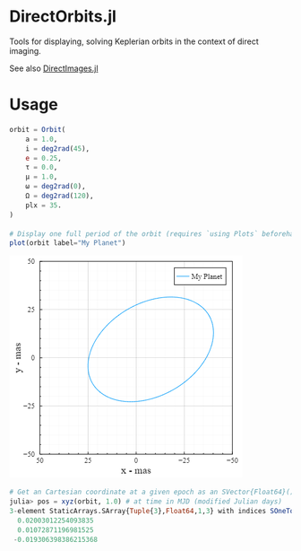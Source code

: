 # DirectOrbits.jl

Tools for displaying, solving Keplerian orbits in the context of direct imaging.

See also [DirectImages.jl](//github.com/sefffal/DirectImages.jl)


# Usage
```julia
orbit = Orbit(
    a = 1.0,
    i = deg2rad(45),
    e = 0.25,
    τ = 0.0,
    μ = 1.0,
    ω = deg2rad(0),
    Ω = deg2rad(120),
    plx = 35.
)

# Display one full period of the orbit (requires `using Plots` beforehand)
plot(orbit label="My Planet")
```
![Orbit Plot](docs/orbit-sample.png)

```julia
# Get an Cartesian coordinate at a given epoch as an SVector{Float64}()
julia> pos = xyz(orbit, 1.0) # at time in MJD (modified Julian days)
3-element StaticArrays.SArray{Tuple{3},Float64,1,3} with indices SOneTo(3):
  0.02003012254093835
  0.01072871196981525
 -0.019306398386215368
```
